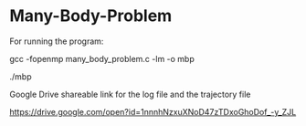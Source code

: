 # Many-Body-Problem
For running the program:

gcc -fopenmp many_body_problem.c -lm -o mbp

./mbp

Google Drive shareable link for the log file and the trajectory file

https://drive.google.com/open?id=1nnnhNzxuXNoD47zTDxoGhoDof_-y_ZJL
